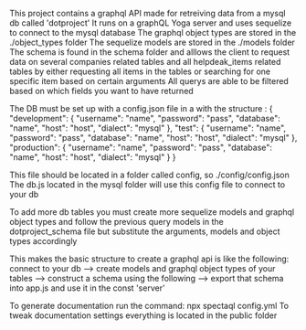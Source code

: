 This project contains a graphql API made for retreiving data from a mysql db called 'dotproject'
It runs on a graphQL Yoga server and uses sequelize to connect to the mysql database
The graphql object types are stored in the ./object_types folder 
The sequelize models are stored in the ./models folder
The schema is found in the schema folder and alllows the client to request data on several companies related tables and all helpdeak_items related tables by either requesting all items in the tables or searching for one specific item based on certain arguments
All querys are able to be filtered based on which fields you want to have returned

The DB must be set up with a config.json file in a with the structure :
{
  "development": {
    "username": "name",
    "password": "pass",
    "database": "name",
    "host": "host",
    "dialect": "mysql"
  },
  "test": {
    "username": "name",
    "password": "pass",
    "database": "name",
    "host": "host",
    "dialect": "mysql"
  },
  "production": {
    "username": "name",
    "password": "pass",
    "database": "name",
    "host": "host",
    "dialect": "mysql"
  }
}

This file should be located in a folder called config, so ./config/config.json
The db.js located in the mysql folder will use this config file to connect to your db 

To add more db tables you must create more sequelize models and graphql object types and follow the previous query models in the dotproject_schema file but substitute the arguments, models and object types accordingly

This makes the basic structure to create a graphql api is like the following:
connect to your db --> create models and graphql object types of your tables --> construct a schema using the following --> export that schema into app.js and use it in the const 'server'

To generate documentation run the command: npx spectaql config.yml
To tweak documentation settings everything is located in the public folder 